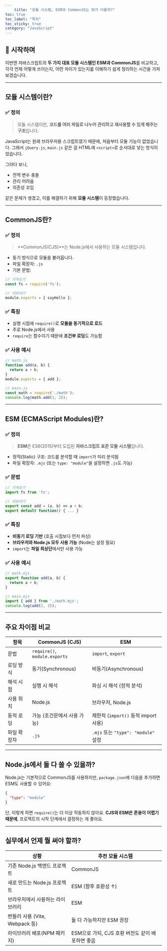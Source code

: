 ```yaml
---
	title: "모듈 시스템, ESM과 CommonJS는 뭐가 다를까?"
toc: true
toc_label: "목차"
toc_sticky: true
category: "JavaScript"
---
```


## 🚀 시작하며

이번엔 자바스크립트의 **두 가지 대표 모듈 시스템인 ESM과 CommonJS**를 비교하고,  
각각 언제 어떻게 쓰이는지, 어떤 차이가 있는지를 이해하기 쉽게 정리하는 시간을 가져보겠습니다.

---

## 모듈 시스템이란?

### ✅ 정의
> 모듈 시스템이란, **코드를 여러 파일로 나누어 관리하고 재사용할 수 있게 해주는 구조**입니다.

JavaScript는 원래 브라우저용 스크립트였기 때문에,  처음부터 모듈 기능이 없었습니다. 그래서 `jQuery.js`, `main.js` 같은 걸 HTML에 `<script>`로 순서대로 넣는 방식이었습니다.

그러다 보니,
- 전역 변수 충돌
- 관리 어려움
- 의존성 꼬임

같은 문제가 생겼고, 이를 해결하기 위해 **모듈 시스템**이 등장했습니다.

---

## CommonJS란?

### ✅ 정의
> **CommonJS(CJS)**는 Node.js에서 사용하는 모듈 시스템입니다.

- 동기 방식으로 모듈을 불러옵니다.
- 파일 확장자: `.js`
- 기본 문법:
```js
// 가져오기
const fs = require('fs');

// 내보내기
module.exports = { sayHello };
```

### ✅ 특징

- 실행 시점에 `require()`로 **모듈을 동기적으로 로드**
- 주로 Node.js에서 사용
- `require`는 함수이기 때문에 **조건부 로딩**도 가능함

### ✅ 사용 예시

```javascript
// math.js
function add(a, b) {
  return a + b;
}
module.exports = { add };

// main.js
const math = require('./math');
console.log(math.add(1, 2));
```

------

## ESM (ECMAScript Modules)란?

### ✅ 정의

> **ESM**은 ES6(2015)부터 도입된 **자바스크립트 표준 모듈 시스템**입니다.

- 정적(Static) 구조: 코드를 분석할 때 `import`가 미리 분석됨
- 파일 확장자: `.mjs` (또는 `type: "module"`을 설정하면 `.js`도 가능)

### ✅ 문법

```javascript
// 가져오기
import fs from 'fs';

// 내보내기
export const add = (a, b) => a + b;
export default function() { ... }
```

### ✅ 특징

- **비동기 로딩 기반** (호출 시점보다 먼저 파싱)
- **브라우저와 Node.js 모두 사용 가능** (Node는 설정 필요)
- `import`는 **파일 최상단**에서만 사용 가능

### ✅ 사용 예시

```javascript
// math.mjs
export function add(a, b) {
  return a + b;
}

// main.mjs
import { add } from './math.mjs';
console.log(add(2, 3));
```

------

## 주요 차이점 비교

| 항목        | CommonJS (CJS)                | ESM                                  |
| ----------- | ----------------------------- | ------------------------------------ |
| 문법        | `require()`, `module.exports` | `import`, `export`                   |
| 로딩 방식   | 동기(Synchronous)             | 비동기(Asynchronous)                 |
| 해석 시점   | 실행 시 해석                  | 파싱 시 해석 (정적 분석)             |
| 사용 위치   | Node.js                       | 브라우저, Node.js                    |
| 동적 로딩   | 가능 (조건문에서 사용 가능)   | 제한적 (`import()` 동적 import 사용) |
| 파일 확장자 | `.js`                         | `.mjs` 또는 `"type": "module"` 설정  |



------

## Node.js에서 둘 다 쓸 수 있을까?

Node.js는 기본적으로 CommonJS를 사용하지만,
 `package.json`에 다음을 추가하면 ESM도 사용할 수 있어요:

```json
{
  "type": "module"
}
```

단, 이렇게 하면 `require()`는 더 이상 작동하지 않아요.
 **CJS와 ESM은 혼용이 어렵기 때문에**, 프로젝트의 시작 단계에서 결정하는 게 좋아요.

------

## 실무에서 언제 뭘 써야 할까?

| 상황                             | 추천 모듈 시스템                                 |
| -------------------------------- | ------------------------------------------------ |
| 기존 Node.js 백엔드 프로젝트     | CommonJS                                         |
| 새로 만드는 Node.js 프로젝트     | ESM (향후 호환성 ↑)                              |
| 브라우저에서 사용하는 라이브러리 | ESM                                              |
| 번들러 사용 (Vite, Webpack 등)   | 둘 다 가능하지만 ESM 권장                        |
| 라이브러리 배포(NPM 패키지)      | ESM으로 가되, CJS 호환 버전도 같이 배포하면 좋음 |